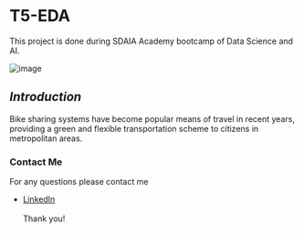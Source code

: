# T5-EDA
This project is done during SDAIA Academy bootcamp of Data Science and AI.

![image](https://media.istockphoto.com/vectors/public-city-bicycle-sharing-business-vector-flat-illustration-modern-vector-id1199831184?k=20&m=1199831184&s=612x612&w=0&h=51Vfnlf2E9tF9_E4q8plXlaLs2LNmfAFFZg3lYkn488=)



## *Introduction*
Bike sharing systems have become popular means of travel in recent years, providing
a green and flexible transportation scheme to citizens in metropolitan areas.

### Contact Me
For any questions please contact me <br/>
- [LinkedIn](https://www.linkedin.com/in/bayan-ali-73bba815a)
<br/><br/>
Thank you!

